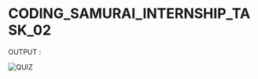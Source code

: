 # CODING_SAMURAI_INTERNSHIP_TASK_02

OUTPUT :



![QUIZ](https://github.com/user-attachments/assets/1cff766a-f0d0-4cbe-ade5-b39b4ef8116f)

